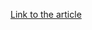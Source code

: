 [Link to the article](https://www.avertium.com/resources/threat-reports/in-depth-look-at-black-basta-ransomware)
